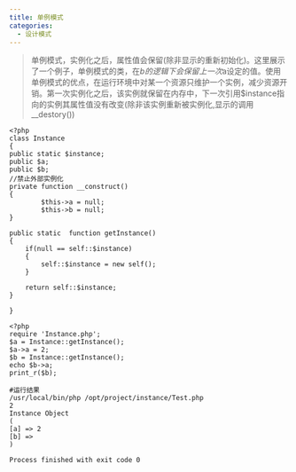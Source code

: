 ```yaml
---
title: 单例模式
categories:
  - 设计模式
---
```

>单例模式，实例化之后，属性值会保留(除非显示的重新初始化)。这里展示了一个例子，单例模式的类，在$b的逻辑下会保留上一次$a设定的值。使用单例模式的优点，在运行环境中对某一个资源只维护一个实例，减少资源开销。第一次实例化之后，该实例就保留在内存中，下一次引用$instance指向的实例其属性值没有改变(除非该实例重新被实例化,显示的调用__destory())

	<?php
	class Instance
	{
    public static $instance;
    public $a;
    public $b;
    //禁止外部实例化
    private function __construct()
    {
    		$this->a = null;
    		$this->b = null;
    }

    public static  function getInstance()
    {
        if(null == self::$instance)
        {
            self::$instance = new self();
        }

        return self::$instance;
    }

	}

	<?php
	require 'Instance.php';
	$a = Instance::getInstance();
	$a->a = 2;
	$b = Instance::getInstance();
	echo $b->a;
	print_r($b);
	
	#运行结果
	/usr/local/bin/php /opt/project/instance/Test.php
	2
	Instance Object
	(
    [a] => 2
    [b] => 
	)

	Process finished with exit code 0
	
	
